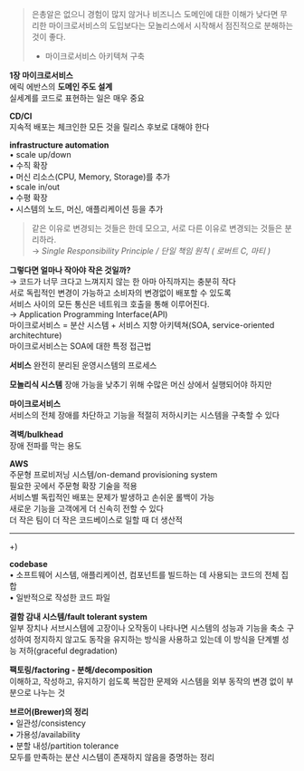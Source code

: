 > 은총알은 없으니 경험이 많지 않거나 비즈니스 도메인에 대한 이해가 낮다면 무리한 마이크로서비스의 도입보다는 모놀리스에서 시작해서 점진적으로 분해하는 것이 좋다.  
> - 마이크로서비스 아키텍쳐 구축  
  
    
**1장 마이크로서비스**   
에릭 에반스의 **도메인 주도 설계**  
실세계를 코드로 표현하는 일은 매우 중요   
  
  
**CD/CI**  
지속적 배포는 체크인한 모든 것을 릴리스 후보로 대해야 한다   
  
  
**infrastructure automation**  
• scale up/down  
• 수직 확장  
• 머신 리소스(CPU, Memory, Storage)를 추가  
• scale in/out  
• 수평 확장  
• 시스템의 노드, 머신, 애플리케이션 등을 추가   

  
> 같은 이유로 변경되는 것들은 한데 모으고, 서로 다른 이유로 변경되는 것들은 분리하라.  
> → *Single Responsibility Principle / 단일 책임 원칙 ( 로버트 C, 마티 )*  

  
**그렇다면 얼마나 작아야 작은 것일까?**  
→ 코드가 너무 크다고 느껴지지 않는 한 아마 아직까지는 충분히 작다  
서로 독립적인 변경이 가능하고 소비자의 변경없이 배포할 수 있도록  
서비스 사이의 모든 통신은 네트워크 호출을 통해 이루어진다.  
→ Application Programming Interface(API)  
마이크로서비스 = 분산 시스템 + 서비스 지향 아키텍쳐(SOA, service-oriented architechture)  
마이크로서비스는 SOA에 대한 특정 접근법   

  
**서비스**
완전히 분리된 운영시스템의 프로세스  
  
  
**모놀리식 시스템**
장애 가능을 낮추기 위해 수많은 머신 상에서 실행되어야 하지만  
  

**마이크로서비스**  
서비스의 전체 장애를 차단하고 기능을 적절히 저하시키는 시스템을 구축할 수 있다    
    
   
**격벽/bulkhead**  
장애 전파를 막는 용도   
    
  
**AWS**  
주문형 프로비저닝 시스템/on-demand provisioning system  
필요한 곳에서 주문형 확장 기술을 적용  
서비스별 독립적인 배포는 문제가 발생하고 손쉬운 롤백이 가능  
새로운 기능을 고객에게 더 신속히 전할 수 있다  
더 작은 팀이 더 작은 코드베이스로 일할 때 더 생산적   

  
---  
+)

**codebase**  
• 소프트웨어 시스템, 애플리케이션, 컴포넌트를 빌드하는 데 사용되는 코드의 전체 집합  
• 일반적으로 작성한 코드 파일   
  
  

**결함 감내 시스템/fault tolerant system**  
일부 장치나 서브시스템에 고장이나 오작동이 나타나면 시스템의 성능과 기능을 축소 구성하여 정지하지 않고도 동작을 유지하는 방식을 사용하고 있는데 이 방식을 단계별 성능 저하(graceful degradation)
  
  
**팩토링/factoring - 분해/decomposition**   
이해하고, 작성하고, 유지하기 쉽도록 복잡한 문제와 시스템을 외부 동작의 변경 없이 부분으로 나누는 것  
  
  
**브르어(Brewer)의 정리**  
• 일관성/consistency  
• 가용성/availability  
• 분할 내성/partition tolerance  
모두를 만족하는 분산 시스템이 존재하지 않음을 증명하는 정리  
